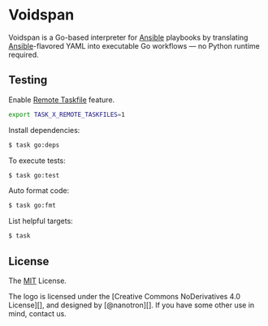 # Voidspan

Voidspan is a Go-based interpreter for [Ansible][] playbooks by translating
[Ansible][]-flavored YAML into executable Go workflows — no Python runtime required.

## Testing

Enable [Remote Taskfile][] feature.

```bash
export TASK_X_REMOTE_TASKFILES=1
```

Install dependencies:

```bash
$ task go:deps
```

To execute tests:

```bash
$ task go:test
```

Auto format code:

```bash
$ task go:fmt
```

List helpful targets:

```bash
$ task
```

## License

The [MIT][] License.

The logo is licensed under the [Creative Commons NoDerivatives 4.0 License][],
and designed by [@nanotron][].
If you have some other use in mind, contact us.

[Ansible]: https://github.com/ansible/ansible
[Remote Taskfile]: https://taskfile.dev/experiments/remote-taskfiles/
[MIT]: LICENSE
